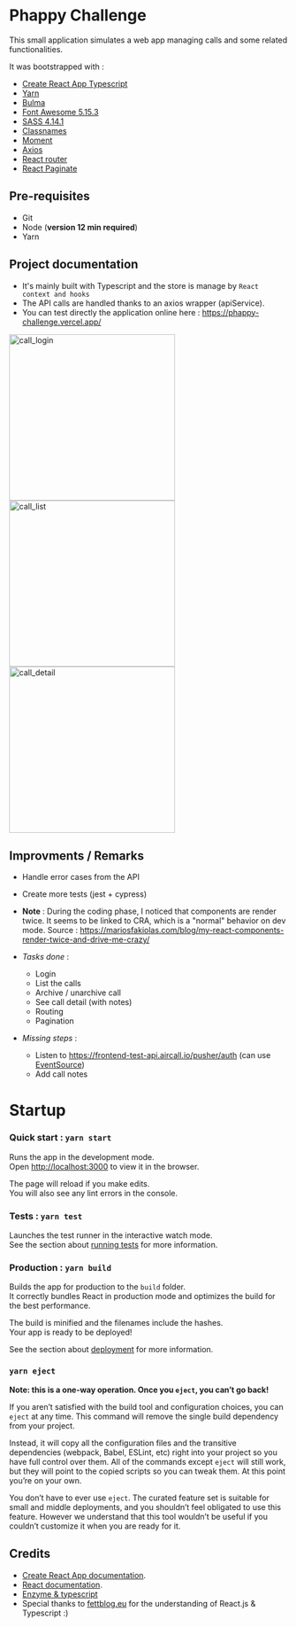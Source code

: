 # Phappy Challenge

This small application simulates a web app managing calls and some related functionalities.

It was bootstrapped with :

- [Create React App Typescript](https://create-react-app.dev/docs/getting-started#creating-a-typescript-app)
- [Yarn](https://classic.yarnpkg.com/en/)
- [Bulma](https://bulma.io/documentation/overview/)
- [Font Awesome 5.15.3](https://fontawesome.com/)
- [SASS 4.14.1](https://github.com/sass/node-sass)
- [Classnames](https://github.com/JedWatson/classnames)
- [Moment](https://momentjs.com)
- [Axios](https://github.com/axios/axios)
- [React router](https://reactrouter.com/)
- [React Paginate](https://www.npmjs.com/package/react-js-pagination)

## Pre-requisites

- Git
- Node (**version 12 min required**)
- Yarn

## Project documentation

- It's mainly built with Typescript and the store is manage by `React context and hooks`
- The API calls are handled thanks to an axios wrapper (apiService).
- You can test directly the application online here :
https://phappy-challenge.vercel.app/

<p>
<img src="https://user-images.githubusercontent.com/3393418/125238311-5d906900-e2e7-11eb-9be5-581f85aad680.png" alt="call_login" width=300>
<img src="https://user-images.githubusercontent.com/3393418/125238316-5e28ff80-e2e7-11eb-8a72-f9d1f525d6d9.png" alt="call_list" width=300>
<img src="https://user-images.githubusercontent.com/3393418/125238486-97fa0600-e2e7-11eb-87a4-42086964f7fc.png" alt="call_detail" width=300>
</p>


## Improvments / Remarks

- Handle error cases from the API
- Create more tests (jest + cypress)
- **Note** : During the coding phase, I noticed that components are render twice.
  It seems to be linked to CRA, which is a "normal" behavior on dev mode.
  Source : https://mariosfakiolas.com/blog/my-react-components-render-twice-and-drive-me-crazy/

- _Tasks done_ :
  - Login
  - List the calls
  - Archive / unarchive call
  - See call detail (with notes)
  - Routing
  - Pagination
- _Missing steps_ :
  - Listen to https://frontend-test-api.aircall.io/pusher/auth (can use [EventSource](https://developer.mozilla.org/fr/docs/Web/API/EventSource))
  - Add call notes

# Startup

### Quick start : `yarn start`

Runs the app in the development mode.\
Open [http://localhost:3000](http://localhost:3000) to view it in the browser.

The page will reload if you make edits.\
You will also see any lint errors in the console.

### Tests : `yarn test`

Launches the test runner in the interactive watch mode.\
See the section about [running tests](https://facebook.github.io/create-react-app/docs/running-tests) for more information.

### Production : `yarn build`

Builds the app for production to the `build` folder.\
It correctly bundles React in production mode and optimizes the build for the best performance.

The build is minified and the filenames include the hashes.\
Your app is ready to be deployed!

See the section about [deployment](https://facebook.github.io/create-react-app/docs/deployment) for more information.

### `yarn eject`

**Note: this is a one-way operation. Once you `eject`, you can’t go back!**

If you aren’t satisfied with the build tool and configuration choices, you can `eject` at any time. This command will remove the single build dependency from your project.

Instead, it will copy all the configuration files and the transitive dependencies (webpack, Babel, ESLint, etc) right into your project so you have full control over them. All of the commands except `eject` will still work, but they will point to the copied scripts so you can tweak them. At this point you’re on your own.

You don’t have to ever use `eject`. The curated feature set is suitable for small and middle deployments, and you shouldn’t feel obligated to use this feature. However we understand that this tool wouldn’t be useful if you couldn’t customize it when you are ready for it.

## Credits

- [Create React App documentation](https://facebook.github.io/create-react-app/docs/getting-started).
- [React documentation](https://reactjs.org/).
- [Enzyme & typescript](https://rjzaworski.com/2018/03/testing-with-typescript-react-and-enzyme)
- Special thanks to [fettblog.eu](https://fettblog.eu/) for the understanding of React.js & Typescript :)
